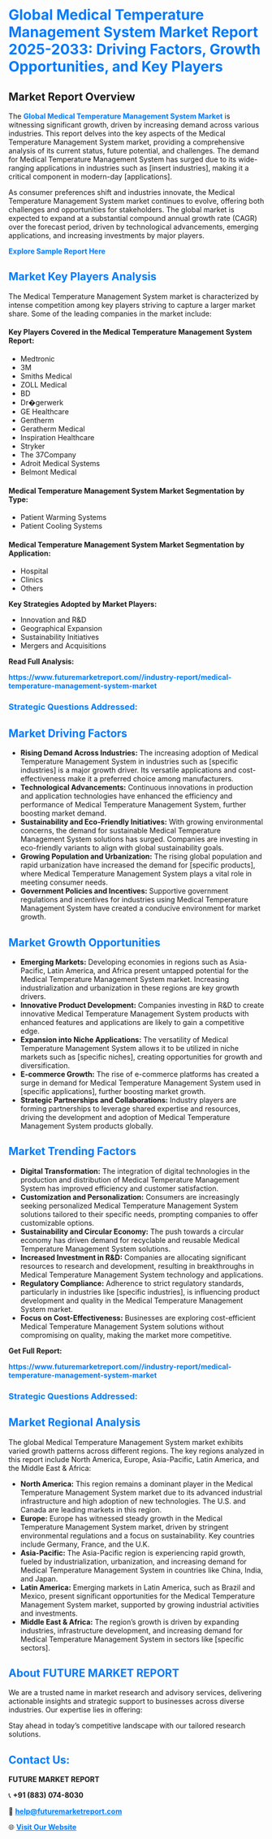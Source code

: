 <h1 style="color: #007BFF;">Global Medical Temperature Management System Market Report 2025-2033: Driving Factors, Growth Opportunities, and Key Players</h1>

<section id="overview">
<h2>Market Report Overview</h2>
<p>The <a href="https://www.futuremarketreport.com//industry-report/medical-temperature-management-system-market" style="color: #007BFF; text-decoration: none;"><strong>Global Medical Temperature Management System Market</strong></a> is witnessing significant growth, driven by increasing demand across various industries. This report delves into the key aspects of the Medical Temperature Management System market, providing a comprehensive analysis of its current status, future potential, and challenges. The demand for Medical Temperature Management System has surged due to its wide-ranging applications in industries such as [insert industries], making it a critical component in modern-day [applications].</p>
<p>As consumer preferences shift and industries innovate, the Medical Temperature Management System market continues to evolve, offering both challenges and opportunities for stakeholders. The global market is expected to expand at a substantial compound annual growth rate (CAGR) over the forecast period, driven by technological advancements, emerging applications, and increasing investments by major players.</p>
</section>

<section id="overview">
<p><a href="https://www.futuremarketreport.com//request-sample/reportId=60910" style="color: #007BFF; text-decoration: none;"><strong>Explore Sample Report Here</strong></a></p>
</section>

<section id="key-players">
<h2 style="color: #007BFF;">Market Key Players Analysis</h2>
<p>The Medical Temperature Management System market is characterized by intense competition among key players striving to capture a larger market share. Some of the leading companies in the market include:</p>
<h4>Key Players Covered in the Medical Temperature Management System Report:</h4>
<ul><li>Medtronic</li><li>3M</li><li>Smiths Medical</li><li>ZOLL Medical</li><li>BD</li><li>Dr�gerwerk</li><li>GE Healthcare</li><li>Gentherm</li><li>Geratherm Medical</li><li>Inspiration Healthcare</li><li>Stryker</li><li>The 37Company</li><li>Adroit Medical Systems</li><li>Belmont Medical</li></ul>
<h4>Medical Temperature Management System Market Segmentation by Type:</h4>
<ul><li>Patient Warming Systems</li><li>Patient Cooling Systems</li></ul>

<h4>Medical Temperature Management System Market Segmentation by Application:</h4>
<ul><li>Hospital</li><li>Clinics</li><li>Others</li></ul>
<p><strong>Key Strategies Adopted by Market Players:</strong></p>
<ul>
<li>Innovation and R&D</li>
<li>Geographical Expansion</li>
<li>Sustainability Initiatives</li>
<li>Mergers and Acquisitions</li>
</ul>
</section>

<section>
<p><strong>Read Full Analysis: </strong></p><a href="https://www.futuremarketreport.com//industry-report/medical-temperature-management-system-market" style="color: #007BFF; text-decoration: none;"><strong>https://www.futuremarketreport.com//industry-report/medical-temperature-management-system-market</strong></a>
<h3 style="color: #007BFF;">Strategic Questions Addressed:</h3>
</section>

<section id="driving-factors">
<h2 style="color: #007BFF;">Market Driving Factors</h2>
<ul>
<li><strong>Rising Demand Across Industries:</strong> The increasing adoption of Medical Temperature Management System in industries such as [specific industries] is a major growth driver. Its versatile applications and cost-effectiveness make it a preferred choice among manufacturers.</li>
<li><strong>Technological Advancements:</strong> Continuous innovations in production and application technologies have enhanced the efficiency and performance of Medical Temperature Management System, further boosting market demand.</li>
<li><strong>Sustainability and Eco-Friendly Initiatives:</strong> With growing environmental concerns, the demand for sustainable Medical Temperature Management System solutions has surged. Companies are investing in eco-friendly variants to align with global sustainability goals.</li>
<li><strong>Growing Population and Urbanization:</strong> The rising global population and rapid urbanization have increased the demand for [specific products], where Medical Temperature Management System plays a vital role in meeting consumer needs.</li>
<li><strong>Government Policies and Incentives:</strong> Supportive government regulations and incentives for industries using Medical Temperature Management System have created a conducive environment for market growth.</li>
</ul>
</section>

<section id="growth-opportunities">
<h2 style="color: #007BFF;">Market Growth Opportunities</h2>
<ul>
<li><strong>Emerging Markets:</strong> Developing economies in regions such as Asia-Pacific, Latin America, and Africa present untapped potential for the Medical Temperature Management System market. Increasing industrialization and urbanization in these regions are key growth drivers.</li>
<li><strong>Innovative Product Development:</strong> Companies investing in R&D to create innovative Medical Temperature Management System products with enhanced features and applications are likely to gain a competitive edge.</li>
<li><strong>Expansion into Niche Applications:</strong> The versatility of Medical Temperature Management System allows it to be utilized in niche markets such as [specific niches], creating opportunities for growth and diversification.</li>
<li><strong>E-commerce Growth:</strong> The rise of e-commerce platforms has created a surge in demand for Medical Temperature Management System used in [specific applications], further boosting market growth.</li>
<li><strong>Strategic Partnerships and Collaborations:</strong> Industry players are forming partnerships to leverage shared expertise and resources, driving the development and adoption of Medical Temperature Management System products globally.</li>
</ul>
</section>

<section id="trending-factors">
<h2 style="color: #007BFF;">Market Trending Factors</h2>
<ul>
<li><strong>Digital Transformation:</strong> The integration of digital technologies in the production and distribution of Medical Temperature Management System has improved efficiency and customer satisfaction.</li>
<li><strong>Customization and Personalization:</strong> Consumers are increasingly seeking personalized Medical Temperature Management System solutions tailored to their specific needs, prompting companies to offer customizable options.</li>
<li><strong>Sustainability and Circular Economy:</strong> The push towards a circular economy has driven demand for recyclable and reusable Medical Temperature Management System solutions.</li>
<li><strong>Increased Investment in R&D:</strong> Companies are allocating significant resources to research and development, resulting in breakthroughs in Medical Temperature Management System technology and applications.</li>
<li><strong>Regulatory Compliance:</strong> Adherence to strict regulatory standards, particularly in industries like [specific industries], is influencing product development and quality in the Medical Temperature Management System market.</li>
<li><strong>Focus on Cost-Effectiveness:</strong> Businesses are exploring cost-efficient Medical Temperature Management System solutions without compromising on quality, making the market more competitive.</li>
</ul>
</section>

<section>
<p><strong>Get Full Report: </strong></p><a href="https://www.futuremarketreport.com//industry-report/medical-temperature-management-system-market" style="color: #007BFF; text-decoration: none;"><strong>https://www.futuremarketreport.com//industry-report/medical-temperature-management-system-market</strong></a>
<h3 style="color: #007BFF;">Strategic Questions Addressed:</h3>
</section>


<section id="regional-analysis">
<h2 style="color: #007BFF;">Market Regional Analysis</h2>
<p>The global Medical Temperature Management System market exhibits varied growth patterns across different regions. The key regions analyzed in this report include North America, Europe, Asia-Pacific, Latin America, and the Middle East & Africa:</p>
<ul>
<li><strong>North America:</strong> This region remains a dominant player in the Medical Temperature Management System market due to its advanced industrial infrastructure and high adoption of new technologies. The U.S. and Canada are leading markets in this region.</li>
<li><strong>Europe:</strong> Europe has witnessed steady growth in the Medical Temperature Management System market, driven by stringent environmental regulations and a focus on sustainability. Key countries include Germany, France, and the U.K.</li>
<li><strong>Asia-Pacific:</strong> The Asia-Pacific region is experiencing rapid growth, fueled by industrialization, urbanization, and increasing demand for Medical Temperature Management System in countries like China, India, and Japan.</li>
<li><strong>Latin America:</strong> Emerging markets in Latin America, such as Brazil and Mexico, present significant opportunities for the Medical Temperature Management System market, supported by growing industrial activities and investments.</li>
<li><strong>Middle East & Africa:</strong> The region’s growth is driven by expanding industries, infrastructure development, and increasing demand for Medical Temperature Management System in sectors like [specific sectors].</li>
</ul>
</section>

<footer>
<h2 style="color: #007BFF;">About FUTURE MARKET REPORT</h2>
<p>We are a trusted name in market research and advisory services, delivering actionable insights and strategic support to businesses across diverse industries. Our expertise lies in offering:</p>

<p>Stay ahead in today’s competitive landscape with our tailored research solutions.</p>

<h2 style="color: #007BFF;">Contact Us:</h2>
<p><strong>FUTURE MARKET REPORT</strong></p>
<p>📞 <strong>+91 (883) 074-8030</strong></p>
<p>📧 <strong><a href="mailto:help@futuremarketreport.com" style="color: #007BFF;">help@futuremarketreport.com</a></strong></p>
<p>🌐 <strong><a href="https://www.futuremarketreport.com/" style="color: #007BFF;">Visit Our Website</a></strong></p>
</footer>